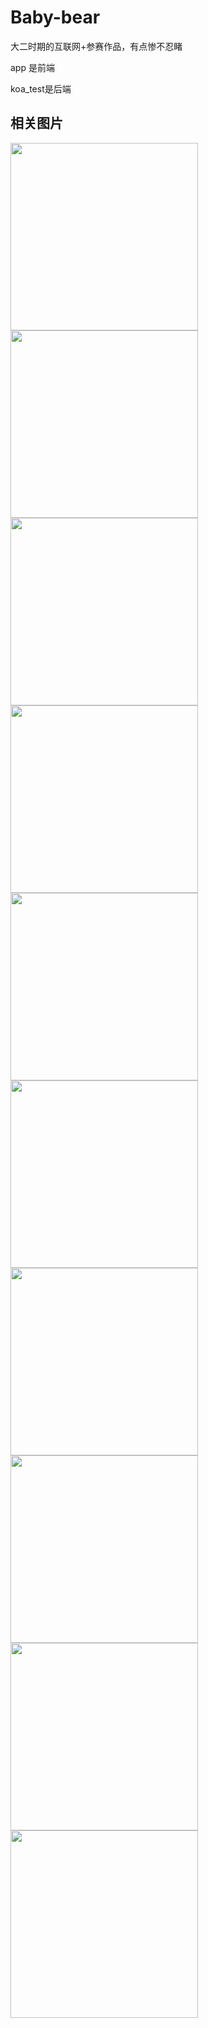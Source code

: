 # Baby-bear
大二时期的互联网+参赛作品，有点惨不忍睹

app 是前端

koa_test是后端

## 相关图片

<img src="https://user-images.githubusercontent.com/83321453/227883666-fac19007-9ead-4f0f-afe7-87ba76ed5441.jpg" width="300" style="display:inline-block">
<img src="https://user-images.githubusercontent.com/83321453/227885467-5a70a5fa-add2-4e1d-9ba4-6ceac7524e16.jpg" width="300">
<img src="https://user-images.githubusercontent.com/83321453/227886429-66a87e7f-427c-4c0e-89f3-3653b159a74c.jpg" width="300">
<img src="https://user-images.githubusercontent.com/83321453/227886003-d90aea6e-632c-4b53-bd9b-98280ce4e7cb.jpg" width="300">
<img src="https://user-images.githubusercontent.com/83321453/227886764-d37dbc8f-a55a-4822-98ef-db1c8f97737f.jpg" width="300">
<img src="https://user-images.githubusercontent.com/83321453/227887218-0b236f59-0731-418d-82eb-48a0edd1f9a4.jpg" width="300">
<img src="https://user-images.githubusercontent.com/83321453/227887000-4230f835-0e8e-401d-ae59-06f8564313f8.jpg" width="300">
<img src="https://user-images.githubusercontent.com/83321453/227887357-a2e49321-d383-4d04-a730-97b7c99c061d.jpg" width="300">
<img src="https://user-images.githubusercontent.com/83321453/227887420-d9600d74-9b8f-4902-a700-5846dd1a5782.jpg" width="300">
<img src="https://user-images.githubusercontent.com/83321453/227887484-68314592-b04b-4cb9-a596-819696c999c7.jpg" width="300">

